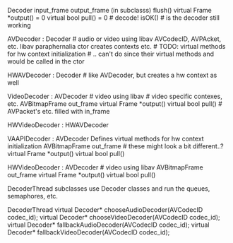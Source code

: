  

Decoder
    input_frame
    output_frame (in subclasss)
    flush()
    virtual Frame *output() = 0
    virtual bool pull() = 0 # decode!
    isOK() # is the decoder still working
    
AVDecoder : Decoder
    # audio or video using libav
    AVCodecID, AVPAcket, etc. libav paraphernalia
    ctor creates contexts etc.
    # TODO: virtual methods for hw context initialization
    # .. can't do since their virtual methods and would be called in the ctor


HWAVDecoder : Decoder
    # like AVDecoder, but creates a hw context as well


VideoDecoder : AVDecoder
    # video using libav
    # video specific contexes, etc.
    AVBitmapFrame out_frame
    virtual Frame *output()
    virtual bool pull()
    # AVPacket's etc. filled with in_frame


HWVideoDecoder : HWAVDecoder
    


VAAPIDecoder : AVDecoder
    Defines virtual methods for hw context initialization
    AVBitmapFrame out_frame
    # these might look a bit different..?
    virtual Frame *output()
    virtual bool pull()
    



HWVideoDecoder : AVDecoder
    # video using libav
    AVBitmapFrame out_frame
    virtual Frame *output()
    virtual bool pull()



DecoderThread subclasses use Decoder classes
and run the queues, semaphores, etc.

DecoderThread
    virtual Decoder* chooseAudioDecoder(AVCodecID codec_id);
    virtual Decoder* chooseVideoDecoder(AVCodecID codec_id);
    virtual Decoder* fallbackAudioDecoder(AVCodecID codec_id);
    virtual Decoder* fallbackVideoDecoder(AVCodecID codec_id);




